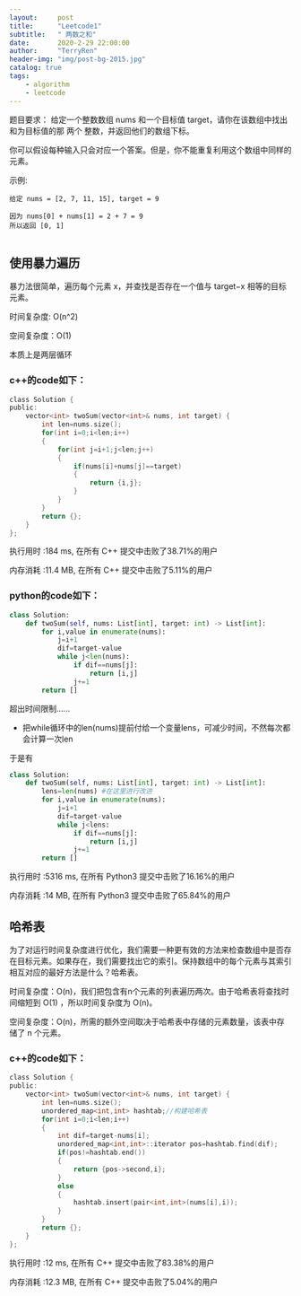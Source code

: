 ```yaml
---
layout:     post
title:      "Leetcode1"
subtitle:   " 两数之和"
date:       2020-2-29 22:00:00
author:     "TerryRen"
header-img: "img/post-bg-2015.jpg"
catalog: true
tags:
    - algorithm
    - leetcode
---
```

题目要求：
给定一个整数数组 nums 和一个目标值 target，请你在该数组中找出和为目标值的那 两个 整数，并返回他们的数组下标。

你可以假设每种输入只会对应一个答案。但是，你不能重复利用这个数组中同样的元素。

示例:
```
给定 nums = [2, 7, 11, 15], target = 9

因为 nums[0] + nums[1] = 2 + 7 = 9
所以返回 [0, 1]


```
## 使用暴力遍历
暴力法很简单，遍历每个元素 x，并查找是否存在一个值与 target−x 相等的目标元素。

时间复杂度: O(n^2)

空间复杂度：O(1)

本质上是两层循环
### c++的code如下：


```c
class Solution {
public:
    vector<int> twoSum(vector<int>& nums, int target) {
        int len=nums.size();
        for(int i=0;i<len;i++)
        {
            for(int j=i+1;j<len;j++)
            {
                if(nums[i]+nums[j]==target)
                {
                    return {i,j};
                }
            }
        }
        return {};
    }
};

```

执行用时 :184 ms, 在所有 C++ 提交中击败了38.71%的用户

内存消耗 :11.4 MB, 在所有 C++ 提交中击败了5.11%的用户
### python的code如下：


```python
class Solution:
    def twoSum(self, nums: List[int], target: int) -> List[int]:
        for i,value in enumerate(nums):
            j=i+1
            dif=target-value
            while j<len(nums):
                if dif==nums[j]:
                    return [i,j]
                j+=1
        return []

```
超出时间限制......
* 把while循环中的len(nums)提前付给一个变量lens，可减少时间，不然每次都会计算一次len

于是有

```python
class Solution:
    def twoSum(self, nums: List[int], target: int) -> List[int]:
        lens=len(nums) #在这里进行改进
        for i,value in enumerate(nums):
            j=i+1
            dif=target-value
            while j<lens:
                if dif==nums[j]:
                    return [i,j]
                j+=1
        return []

```
执行用时 :5316 ms, 在所有 Python3 提交中击败了16.16%的用户

内存消耗 :14 MB, 在所有 Python3 提交中击败了65.84%的用户

## 哈希表

为了对运行时间复杂度进行优化，我们需要一种更有效的方法来检查数组中是否存在目标元素。如果存在，我们需要找出它的索引。保持数组中的每个元素与其索引相互对应的最好方法是什么？哈希表。

时间复杂度：O(n)，我们把包含有n个元素的列表遍历两次。由于哈希表将查找时间缩短到 O(1) ，所以时间复杂度为 O(n)。

空间复杂度：O(n)，所需的额外空间取决于哈希表中存储的元素数量，该表中存储了 n 个元素。


### c++的code如下：
```c
class Solution {
public:
    vector<int> twoSum(vector<int>& nums, int target) {
        int len=nums.size();
        unordered_map<int,int> hashtab;//构建哈希表
        for(int i=0;i<len;i++)
        {
            int dif=target-nums[i];
            unordered_map<int,int>::iterator pos=hashtab.find(dif);
            if(pos!=hashtab.end())
            {
                return {pos->second,i};
            }
            else
            {
                hashtab.insert(pair<int,int>(nums[i],i));
            }
        }
        return {};
    }
};
```
执行用时 :12 ms, 在所有 C++ 提交中击败了83.38%的用户

内存消耗 :12.3 MB, 在所有 C++ 提交中击败了5.04%的用户